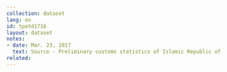 ```yaml
---
collection: dataset
lang: en
id: tpotd1716
layout: dataset
notes: 
- date: Mar. 23, 2017
  text: Source - Preliminary customs statistics of Islamic Republic of Iran
related:
---
```


